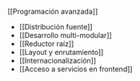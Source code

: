 [[Programación avanzada]]

+ [[Distribución fuente]]
+ [[Desarrollo multi-modular]]
+ [[Reductor raíz]]
+ [[Layout y enrutamiento]]
+ [[Internacionalización]]
+ [[Acceso a servicios en frontend]]